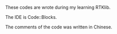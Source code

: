 These codes are wrote during my learning RTKlib. 

The IDE is Code::Blocks.

The comments of the code was written in Chinese.

